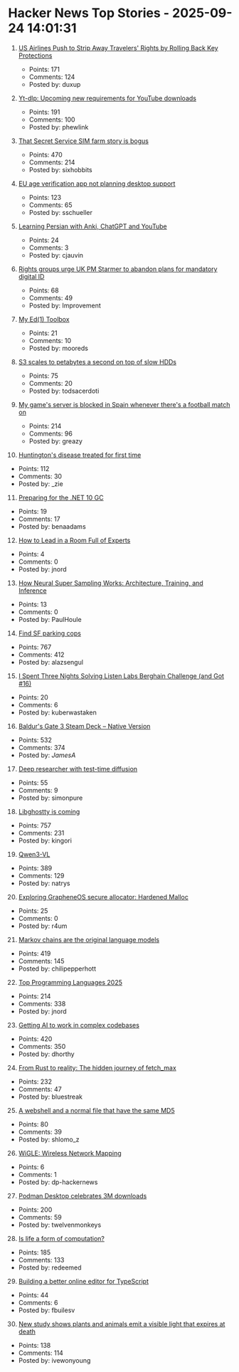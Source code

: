 # Hacker News Top Stories - 2025-09-24 14:01:31

1. [US Airlines Push to Strip Away Travelers' Rights by Rolling Back Key Protections](https://www.travelandtourworld.com/news/article/american-joins-delta-southwest-united-and-other-us-airlines-push-to-strip-away-travelers-rights-and-add-more-fees-by-rolling-back-key-protections-in-new-deregulation-move/)
   - Points: 171
   - Comments: 124
   - Posted by: duxup

2. [Yt-dlp: Upcoming new requirements for YouTube downloads](https://github.com/yt-dlp/yt-dlp/issues/14404)
   - Points: 191
   - Comments: 100
   - Posted by: phewlink

3. [That Secret Service SIM farm story is bogus](https://cybersect.substack.com/p/that-secret-service-sim-farm-story)
   - Points: 470
   - Comments: 214
   - Posted by: sixhobbits

4. [EU age verification app not planning desktop support](https://github.com/eu-digital-identity-wallet/av-doc-technical-specification/issues/22)
   - Points: 123
   - Comments: 65
   - Posted by: sschueller

5. [Learning Persian with Anki, ChatGPT and YouTube](https://cjauvin.github.io/posts/learning-persian/)
   - Points: 24
   - Comments: 3
   - Posted by: cjauvin

6. [Rights groups urge UK PM Starmer to abandon plans for mandatory digital ID](https://bigbrotherwatch.org.uk/press-releases/rights-groups-urge-starmer-to-abandon-plans-for-mandatory-digital-id/)
   - Points: 68
   - Comments: 49
   - Posted by: Improvement

7. [My Ed(1) Toolbox](https://aartaka.me/my-ed.html)
   - Points: 21
   - Comments: 10
   - Posted by: mooreds

8. [S3 scales to petabytes a second on top of slow HDDs](https://bigdata.2minutestreaming.com/p/how-aws-s3-scales-with-tens-of-millions-of-hard-drives)
   - Points: 75
   - Comments: 20
   - Posted by: todsacerdoti

9. [My game's server is blocked in Spain whenever there's a football match on](https://old.reddit.com/r/gamedev/comments/1np6kyn/my_games_server_is_blocked_in_spain_whenever/)
   - Points: 214
   - Comments: 96
   - Posted by: greazy

10. [Huntington's disease treated for first time](https://www.bbc.com/news/articles/cevz13xkxpro)
   - Points: 112
   - Comments: 30
   - Posted by: _zie

11. [Preparing for the .NET 10 GC](https://maoni0.medium.com/preparing-for-the-net-10-gc-88718b261ef2)
   - Points: 19
   - Comments: 17
   - Posted by: benaadams

12. [How to Lead in a Room Full of Experts](https://idiallo.com/blog/how-to-lead-in-a-room-full-of-experts)
   - Points: 4
   - Comments: 0
   - Posted by: jnord

13. [How Neural Super Sampling Works: Architecture, Training, and Inference](https://semiengineering.com/how-neural-super-sampling-works-architecture-training-and-inference/)
   - Points: 13
   - Comments: 0
   - Posted by: PaulHoule

14. [Find SF parking cops](https://walzr.com/sf-parking/)
   - Points: 767
   - Comments: 412
   - Posted by: alazsengul

15. [I Spent Three Nights Solving Listen Labs Berghain Challenge (and Got #16)](https://kuber.studio/blog/Projects/How-I-Spent-Three-Nights-Solving-Listen-Labs-Berghain-Challenge)
   - Points: 20
   - Comments: 6
   - Posted by: kuberwastaken

16. [Baldur's Gate 3 Steam Deck – Native Version](https://larian.com/support/faqs/steam-deck-native-version_121)
   - Points: 532
   - Comments: 374
   - Posted by: _JamesA_

17. [Deep researcher with test-time diffusion](https://research.google/blog/deep-researcher-with-test-time-diffusion/)
   - Points: 55
   - Comments: 9
   - Posted by: simonpure

18. [Libghostty is coming](https://mitchellh.com/writing/libghostty-is-coming)
   - Points: 757
   - Comments: 231
   - Posted by: kingori

19. [Qwen3-VL](https://qwen.ai/blog?id=99f0335c4ad9ff6153e517418d48535ab6d8afef&from=research.latest-advancements-list)
   - Points: 389
   - Comments: 129
   - Posted by: natrys

20. [Exploring GrapheneOS secure allocator: Hardened Malloc](https://www.synacktiv.com/en/publications/exploring-grapheneos-secure-allocator-hardened-malloc)
   - Points: 25
   - Comments: 0
   - Posted by: r4um

21. [Markov chains are the original language models](https://elijahpotter.dev/articles/markov_chains_are_the_original_language_models)
   - Points: 419
   - Comments: 145
   - Posted by: chilipepperhott

22. [Top Programming Languages 2025](https://spectrum.ieee.org/top-programming-languages-2025)
   - Points: 214
   - Comments: 338
   - Posted by: jnord

23. [Getting AI to work in complex codebases](https://github.com/humanlayer/advanced-context-engineering-for-coding-agents/blob/main/ace-fca.md)
   - Points: 420
   - Comments: 350
   - Posted by: dhorthy

24. [From Rust to reality: The hidden journey of fetch_max](https://questdb.com/blog/rust-fetch-max-compiler-journey/)
   - Points: 232
   - Comments: 47
   - Posted by: bluestreak

25. [A webshell and a normal file that have the same MD5](https://github.com/phith0n/collision-webshell)
   - Points: 80
   - Comments: 39
   - Posted by: shlomo_z

26. [WiGLE: Wireless Network Mapping](https://wigle.net/index)
   - Points: 6
   - Comments: 1
   - Posted by: dp-hackernews

27. [Podman Desktop celebrates 3M downloads](https://podman-desktop.io/blog/3-million)
   - Points: 200
   - Comments: 59
   - Posted by: twelvenmonkeys

28. [Is life a form of computation?](https://thereader.mitpress.mit.edu/is-life-a-form-of-computation/)
   - Points: 185
   - Comments: 133
   - Posted by: redeemed

29. [Building a better online editor for TypeScript](https://blog.val.town/vtlsp)
   - Points: 44
   - Comments: 6
   - Posted by: fbuilesv

30. [New study shows plants and animals emit a visible light that expires at death](https://pubs.acs.org/doi/10.1021/acs.jpclett.4c03546)
   - Points: 138
   - Comments: 114
   - Posted by: ivewonyoung

